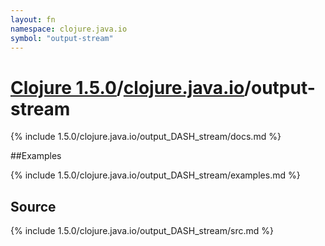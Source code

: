 ```yaml
---
layout: fn
namespace: clojure.java.io
symbol: "output-stream"
---
```


# [Clojure 1.5.0](../../)/[clojure.java.io](../)/output-stream

{% include 1.5.0/clojure.java.io/output_DASH_stream/docs.md %}

##Examples

{% include 1.5.0/clojure.java.io/output_DASH_stream/examples.md %}
## Source
{% include 1.5.0/clojure.java.io/output_DASH_stream/src.md %}

